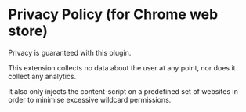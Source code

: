 # Privacy Policy (for Chrome web store)

Privacy is guaranteed with this plugin.

This extension collects no data about the user at any point, nor does it collect any analytics.

It also only injects the content-script on a predefined set of websites in order to minimise excessive wildcard permissions.
